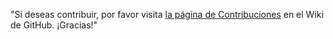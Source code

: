 "Si deseas contribuir, por favor visita [la página de Contribuciones](https://github.com/musescore/MuseScore/wiki/Contributing) en el Wiki de GitHub. ¡Gracias!"
